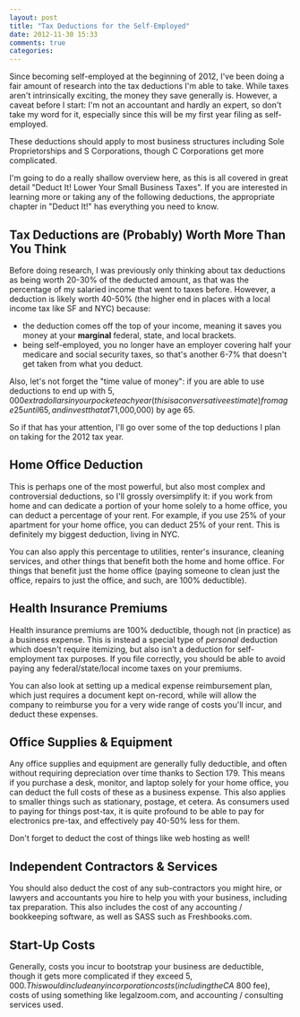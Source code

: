 ```yaml
---
layout: post
title: "Tax Deductions for the Self-Employed"
date: 2012-11-30 15:33
comments: true
categories: 
---
```


Since becoming self-employed at the beginning of 2012, I've been doing a
fair amount of research into the tax deductions I'm able to take. While
taxes aren't intrinsically exciting, the money they save generally is.
However, a caveat before I start: I'm not an accountant and
hardly an expert, so don't take my word for it, especially since this
will be my first year filing as self-employed.

These deductions should apply to most business structures including Sole
Proprietorships and S Corporations, though C Corporations get more
complicated.

I'm going to do a really shallow overview here, as this is all covered
in great detail "Deduct It! Lower Your Small Business Taxes". If you are
interested in learning more or taking any of the following deductions,
the appropriate chapter in "Deduct It!" has everything you need to know.

Tax Deductions are (Probably) Worth More Than You Think
---
Before doing research, I was previously only thinking about tax
deductions as being worth 20-30% of the deducted amount, as that was the
percentage of my salaried income that went to taxes before. However, a
deduction is likely worth 40-50% (the higher end in places with a local
income tax like SF and NYC) because:

 * the deduction comes off the top of your income, meaning it saves you
   money at your **marginal** federal, state, and local brackets.
 * being self-employed, you no longer have an employer covering half
   your medicare and social security taxes, so that's another 6-7% that
   doesn't get taken from what you deduct.

Also, let's not forget the "time value of money": if you are able to
   use deductions to end up with $5,000 extra dollars in your pocket
   each year (this is a conversative estimate) from age 25 until 65, and invest that at 7% in something like a Roth IRA, you'll end up with a cool tax-free million dollars ($1,000,000) by age 65.

So if that has your attention, I'll go over some of the top deductions I
plan on taking for the 2012 tax year.

Home Office Deduction
---
This is perhaps one of the most powerful, but also most complex and controversial deductions, so
I'll grossly oversimplify it: if you work from home and
can dedicate a portion of your home solely to a home office, you can
deduct a percentage of your rent. For example, if you use 25% of your
apartment for your home office, you can deduct 25% of your rent. This is
definitely my biggest deduction, living in NYC.

You can also apply this percentage to utilities, renter's insurance,
cleaning services, and
other things that benefit both the home and home office. For things that
benefit just the home office (paying someone to clean just the office,
repairs to just the office, and such, are 100% deductible).

Health Insurance Premiums
---
Health insurance premiums are 100% deductible, though not (in practice) as
a business expense. This is instead a special type of *personal* deduction which doesn't
require itemizing, but also isn't a deduction for self-employment tax
purposes. If you file correctly, you should be able to avoid paying any
federal/state/local income taxes on your premiums.

You can also look at setting up a medical expense reimbursement plan,
which just requires a document kept on-record, while will allow the
company to reimburse you for a very wide range of costs you'll incur,
and deduct these expenses.

Office Supplies & Equipment
---
Any office supplies and equipment are generally fully deductible, and
often
without requiring depreciation over time thanks to Section 179. This
means if you purchase a desk, monitor, and laptop solely for your
home office, you can deduct the full costs of these as a business
expense. This also applies to smaller things such as stationary,
postage, et cetera. As consumers used to paying for things post-tax, it
is quite profound to be able to pay for electronics pre-tax, and
effectively pay 40-50% less for them.

Don't forget to deduct the cost of things like web hosting as well!

Independent Contractors & Services
---
You should also deduct the cost of any sub-contractors
you might hire, or lawyers and accountants you hire to help you with
your business, including tax preparation. This also includes the cost
of any accounting / bookkeeping software, as well as SASS such as
Freshbooks.com.

Start-Up Costs
---
Generally, costs you incur to bootstrap your business are deductible,
though it
gets more complicated if they exceed $5,000. This would include any
incorporation costs (including the CA ~$800 fee), costs of using
something like legalzoom.com, and accounting / consulting services used.


